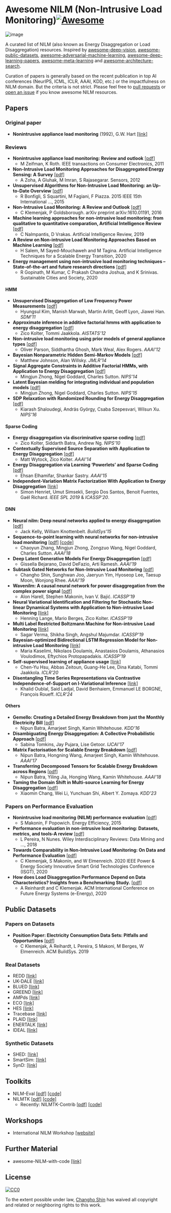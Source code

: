 # Awesome NILM (Non-Intrusive Load Monitoring)[![Awesome](https://awesome.re/badge.svg)](https://awesome.re)

![image](https://user-images.githubusercontent.com/28736511/51742581-80aa0c80-20dd-11e9-8ed9-b591a79442a3.png)

A curated list of NILM (also known as Energy Disaggregation or Load Disaggregation) resources. Inspired by [awesome-deep-vision](https://github.com/kjw0612/awesome-deep-vision), [awesome-public-datasets](https://github.com/awesomedata/awesome-public-datasets), [awesome-adversarial-machine-learning](https://github.com/yenchenlin/awesome-adversarial-machine-learning), [awesome-deep-learning-papers](https://github.com/terryum/awesome-deep-learning-papers), [awesome-meta-learning](https://github.com/dragen1860/awesome-meta-learning/) and [awesome-architecture-search](https://github.com/markdtw/awesome-architecture-search).

Curation of papers is generally based on the recent publication in top AI conferences (NeurIPS, ICML, ICLR, AAAI, KDD, etc.) or the impactfulness on NILM domain. But the criteria is not strict. Please feel free to [pull requests](https://github.com/ch-shin/awesome-nilm/pulls) or [open an issue](https://github.com/ch-shin/awesome-nilm/issues) if you know awesome NILM resources.


## Papers


### Original paper
- **Nonintrusive appliance load monitoring** (1992), G.W. Hart [[link]](https://ieeexplore.ieee.org/document/192069)


### Reviews
- **Nonintrusive appliance load monitoring: Review and outlook** [[pdf]](https://www.researchgate.net/publication/224225559_Nonintrusive_Appliance_Load_Monitoring_Review_and_Outlook)
  - M Zeifman, K Roth. IEEE transactions on Consumer Electronics, 2011
- **Non-Intrusive Load Monitoring Approaches for Disaggregated Energy Sensing: A Survey** [[pdf]](https://www.mdpi.com/1424-8220/12/12/16838)
  - A Zoha, A Gluhak, M Imran, S Rajasegarar. Sensors, 2012
- **Unsupervised Algorithms for Non-Intrusive Load
Monitoring: an Up-to-Date Overview** [[pdf]](https://www.researchgate.net/profile/Stefano_Squartini/publication/277009814_Unsupervised_Algorithms_for_Non-Intrusive_Load_Monitoring_an_Up-to-Date_Overview/links/55c4eb8208aeca747d6182c5.pdf)
  - R Bonfigli, S Squartini, M Fagiani, F Piazza. 2015 IEEE 15th International …, 2015
- **Non-Intrusive Load Monitoring: A Review and Outlook** [[pdf]](https://arxiv.org/abs/1610.01191)
  - C Klemenjak, P Goldsborough. arXiv preprint arXiv:1610.01191, 2016
- **Machine learning approaches for non-intrusive load monitoring: from qualitative to quantitative comparation, Artificial Intelligence Review** [[pdf]](https://intelligence.csd.auth.gr/publications/machine-learning-approaches-for-non-intrusive-load-monitoring-from-qualitative-to-quantitative-comparation/)
  - C Nalmpantis, D Vrakas. Artificial Intelligence Review, 2019
- **A Review on Non-intrusive Load Monitoring Approaches Based on Machine Learning** [[pdf]](https://link.springer.com/chapter/10.1007/978-3-030-42726-9_5)
  - H Salem, M Sayed-Mouchaweh and M Tagina. Artificial Intelligence Techniques for a Scalable Energy Transition, 2020
- **Energy management using non-intrusive load monitoring techniques – State-of-the-art and future research directions** [[pdf]](https://www.sciencedirect.com/science/article/abs/pii/S2210670720306326)
  - R Gopinath, M Kumar, C Prakash Chandra Joshua, and K Srinivas. Sustainable Cities and Society, 2020


#### HMM
- **Unsupervised Disaggregation of Low Frequency Power Measurements** [[pdf]](http://hanj.cs.illinois.edu/pdf/sdm11_hkim.pdf)
  - Hyungsul Kim, Manish Marwah, Martin Arlitt, Geoff Lyon, Jiawei Han. *SDM'11*
- **Approximate inference in additive factorial hmms with application to energy disaggregation** [[pdf]](http://proceedings.mlr.press/v22/zico12/zico12.pdf)
  - Zico Kolter, Tommi Jaakkola. *AISTATS'12*
- **Non-intrusive load monitoring using prior models of general appliance types** [[pdf]](https://www.aaai.org/ocs/index.php/AAAI/AAAI12/paper/view/4809/5163)
  - Oliver Parson, Siddhartha Ghosh, Mark Weal, Alex Rogers. *AAAI'12*
- **Bayesian Nonparametric Hidden Semi-Markov Models** [[pdf]](http://www.jmlr.org/papers/volume14/johnson13a/johnson13a.pdf)
  - Matthew Johnson, Alan Willsky. *JMLR'14*
- **Signal Aggregate Constraints in Additive Factorial HMMs, with Application to Energy Disaggregation** [[pdf]](http://papers.nips.cc/paper/5526-signal-aggregate-constraints-in-additive-factorial-hmms-with-application-to-energy-disaggregation.pdf)
  - Mingjun Zhong, Nigel Goddard, Charles Sutton. *NIPS'14*
- **Latent Bayesian melding for integrating individual and population models** [[pdf]](http://papers.nips.cc/paper/5756-latent-bayesian-melding-for-integrating-individual-and-population-models.pdf)
  - Mingjun Zhong, Nigel Goddard, Charles Sutton. *NIPS'15*
- **SDP Relaxation with Randomized Rounding for Energy Disaggregation** [[pdf]](https://papers.nips.cc/paper/6555-sdp-relaxation-with-randomized-rounding-for-energy-disaggregation.pdf)
  - Kiarash Shaloudegi, Andräs György, Csaba Szepesvari, Wilsun Xu. *NIPS'16*


#### Sparse Coding
- **Energy disaggregation via discriminative sparse coding** [[pdf]](http://papers.nips.cc/paper/4054-energy-disaggregation-via-discriminative-sparse-coding.pdf)
  - Zico Kolter, Siddarth Batra, Andrew Ng. *NIPS'10*
- **Contextually Supervised Source Separation with Application to Energy Disaggregation** [[pdf]](http://www.aaai.org/ocs/index.php/AAAI/AAAI14/paper/download/8629/8460)
  - Matt Wytock, Zico Kolter. *AAAI'14*
- **Energy Disaggregation via Learning ‘Powerlets’ and Sparse Coding** [[pdf]](http://www.aaai.org/ocs/index.php/AAAI/AAAI15/paper/download/9791/9306)
  - Ehsan Elhamifar, Shankar Sastry. *AAAI'15*
- **Independent-Variation Matrix Factorization With Application to Energy Disaggregation** [[link]](https://ieeexplore.ieee.org/document/8836542)
  - Simon Henriet, Umut Simsekli, Sergio Dos Santos, Benoit Fuentes, Gaël Richard. *IEEE SPL 2019* & *ICASSP'20*.


#### DNN
- **Neural nilm: Deep neural networks applied to energy disaggregation** [[pdf]](http://jack-kelly.com/files/writing/neural_nilm.pdf)
  - Jack Kelly, William Knottenbelt. *BuildSys'15*
- **Sequence-to-point learning with neural networks for non-intrusive load monitoring** [[pdf]](https://www.aaai.org/ocs/index.php/AAAI/AAAI18/paper/view/16623/15980) [[code]](https://github.com/MingjunZhong/seq2point-nilm)
  - Chaoyun Zhang, Mingjun Zhong, Zongzuo Wang, Nigel Goddard, Charles Sutton. *AAAI'18*
- **Deep Latent Generative Models For Energy Disaggregation** [[pdf]](https://www.aaai.org/Papers/AAAI/2019/AAAI-BejaranoG.1181.pdf)
  - Gissella Bejarano, David DeFazio, Arti Ramesh. *AAAI'19*
- **Subtask Gated Networks for Non-Intrusive Load Monitoring** [[pdf]](https://arxiv.org/pdf/1811.06692.pdf)
  - Changho Shin, Sunghwan Joo, Jaeryun Yim, Hyoseop Lee, Taesup Moon, Wonjong Rhee. *AAAI'19*
- **Wavenilm: A causal neural network for power disaggregation from the complex power signal** [[pdf]](https://arxiv.org/pdf/1902.08736.pdf)
  - Alon Harell, Stephen Makonin, Ivan V. Bajić. *ICASSP'19*
- **Neural Variational Identification and Filtering for Stochastic Non-linear Dynamical Systems with Application to Non-intrusive Load Monitoring** [[link]](https://ieeexplore.ieee.org/document/8683552)
  - Henning Lange, Mario Berges, Zico Kolter. *ICASSP'19*
- **Multi Label Restricted Boltzmann Machine for Non-intrusive Load Monitoring** [[link]](https://ieeexplore.ieee.org/document/8682860)
  - Sagar Verma, Shikha Singh, Angshul Majumdar. *ICASSP'19*
- **Bayesian-optimized Bidirectional LSTM Regression Model for Non-intrusive Load Monitoring** [[link]](https://ieeexplore.ieee.org/document/8683110)
  - Maria Kaselimi, Nikolaos Doulamis, Anastasios Doulamis, Athanasios Voulodimos, Eftychios Protopapadakis. *ICASSP'19*
- **Self-supervised learning of appliance usage** [[link]](https://openreview.net/forum?id=B1lJzyStvS)
  - Chen-Yu Hsu, Abbas Zeitoun, Guang-He Lee, Dina Katabi, Tommi Jaakkola. *ICLR'20*
- **Disentangling Time Series Representations via Contrastive Independence-of-Support on l-Variational Inference** [[link]](https://openreview.net/pdf?id=iI7hZSczxE)
  - Khalid Oublal, Said Ladjal, David Benhaiem, Emmanuel LE BORGNE, François Roueff. *ICLR'24*

#### Others
- **Gemello: Creating a Detailed Energy Breakdown from just the Monthly Electricity Bill** [[pdf]](https://www.kdd.org/kdd2016/papers/files/adp1036-batraA.pdf)
  - Nipun Batra, Amarjeet Singh, Kamin Whitehouse. *KDD'16*
- **Disambiguating Energy Disaggregation: A Collective Probabilistic Approach** [[pdf]](https://www.ijcai.org/proceedings/2017/0398.pdf)
  - Sabina Tomkins, Jay Pujara, Lise Getoor. *IJCAI'17*
- **Matrix Factorisation for Scalable Energy Breakdown** [[pdf]](http://www.aaai.org/ocs/index.php/AAAI/AAAI17/paper/download/14885/14054)
  - Nipun Batra, Hongning Wang, Amarjeet Singh, Kamin Whitehouse. *AAAI'17*
- **Transferring Decomposed Tensors for Scalable Energy Breakdown across Regions** [[pdf]](https://aaai.org/ocs/index.php/AAAI/AAAI18/paper/view/16858/15754)
  - Nipun Batra, Yiling Jia, Honging Wang, Kamin Whitehouse. *AAAI'18*
- **Taming the Domain Shift in Multi-source Learning for Energy Disaggregation** [[pdf]](https://dl.acm.org/doi/abs/10.1145/3580305.3599910)
  - Xiaomin Chang, Wei Li, Yunchuan Shi, Albert Y. Zomaya. *KDD'23*

### Papers on Performance Evaluation
- **Nonintrusive load monitoring (NILM) performance evaluation** [[pdf]](https://link.springer.com/article/10.1007/s12053-014-9306-2)
  - S Makonin, F Popowich. Energy Efficiency, 2015
- **Performance evaluation in non-intrusive load monitoring: Datasets, metrics, and tools-A review** [[pdf]](https://www.researchgate.net/publication/325294847_Performance_evaluation_in_non-intrusive_load_monitoring_Datasets_metrics_and_tools-A_review)
  - L Pereira, N Nunes. Wiley Interdisciplinary Reviews: Data Mining and …, 2018
- **Towards Comparability in Non-Intrusive Load Monitoring: On Data and Performance Evaluation** [[pdf]](http://makonin.com/doc/ISGT-NA_2020b.pdf)
  - C Klemenjak, S Makonin, and W Elmenreich. 2020 IEEE Power & Energy Society Innovative
Smart Grid Technologies Conference (ISGT), 2020
- **How does Load Disaggregation Performance Depend on Data Characteristics? Insights from a Benchmarking Study.** [[pdf]](https://www.areinhardt.de/publications/2020/Reinhardt_eEnergy_2020.pdf)
    - A Reinhardt and C Klemenjak. ACM International Conference on Future Energy Systems (e-Energy), 2020

## Public Datasets

### Papers on Datasets

- **Position Paper: Electricity Consumption Data Sets: Pitfalls and Opportunities** [[pdf]](http://makonin.com/doc/BuildSys_2019.pdf)
  - C Klemenjak, A Reihardt, L Pereira, S Makoni, M Berges, W Elmenreich. ACM BuildSys. 2019

### Real Datasets

- REDD [[link]](http://redd.csail.mit.edu/)
- UK-DALE [[link]](https://www.nature.com/articles/sdata20157)
- BLUED [[link]](http://portoalegre.andrew.cmu.edu:88/BLUED/)
- GREEND [[link]](https://sourceforge.net/projects/greend/)
- AMPds [[link]](http://ampds.org/)
- ECO [[link]](http://www.vs.inf.ethz.ch/res/show.html?what=eco-data)
- HES [[link]](http://randd.defra.gov.uk/Default.aspx?Menu=Menu&Module=More&Location=None&ProjectID=17359&FromSearch=Y&Publisher=1&SearchText=EV0702&SortString=ProjectCode&SortOrder=Asc&Paging=10#Description)
- Tracebase [[link]](https://github.com/areinhardt/tracebase)
- PLAID [[link]](https://www.nature.com/articles/s41597-020-0389-7)
- ENERTALK [[link]](https://www.nature.com/articles/s41597-019-0212-5)
- IDEAL [[link]](https://www.nature.com/articles/s41597-021-00921-y)

### Synthetic Datasets

- SHED: [[link]](https://nilm.telecom-paristech.fr/shed/)
- SmartSim: [[link]](https://github.com/sustainablecomputinglab/smartsim)
- SynD: [[link]](https://github.com/klemenjak/SynD/)

## Toolkits
- NILM-Eval [[pdf]]() [[code]](https://github.com/beckel/nilm-eval)
- NILMTK [[pdf]](https://arxiv.org/pdf/1404.3878v1.pdf) [[code]](https://github.com/nilmtk/nilmtk)
  - Recently: NILMTK-Contrib [[pdf]](https://nipunbatra.github.io/papers/batra_buildsys_19.pdf) [[code]](https://github.com/nilmtk/nilmtk-contrib)

## Workshops
- International NILM Workshop [[website]](http://nilmworkshop.org/)

## Further Material
- awesome-NILM-with-code [[link]](https://github.com/zhgqcn/awesome-NILM-with-code)

## License
[![CC0](http://mirrors.creativecommons.org/presskit/buttons/88x31/svg/cc-zero.svg)](https://creativecommons.org/publicdomain/zero/1.0/)

To the extent possible under law, [Changho Shin](https://github.com/ch-shin) has waived all copyright and related or neighboring rights to this work.
